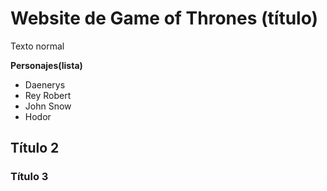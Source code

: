 # Website de Game of Thrones (título)
Texto normal

**Personajes(lista)**
- Daenerys
- Rey Robert
- John Snow
- Hodor

## Título 2

### Título 3